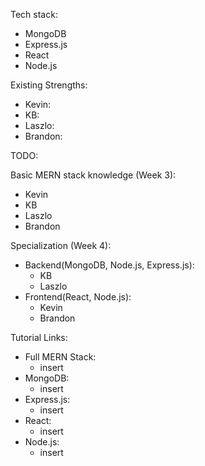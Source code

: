 Tech stack:
  - MongoDB
  - Express.js
  - React
  - Node.js

Existing Strengths:
 - Kevin: 
 - KB:
 - Laszlo:
 - Brandon:

TODO:

Basic MERN stack knowledge (Week 3):
- Kevin
- KB
- Laszlo
- Brandon

Specialization (Week 4):
- Backend(MongoDB, Node.js, Express.js):
    - KB
    - Laszlo
- Frontend(React, Node.js):
    - Kevin
    - Brandon

Tutorial Links:
- Full MERN Stack:
    - insert
- MongoDB:
    - insert
- Express.js:
    - insert
- React:
    - insert
- Node.js:
    - insert
